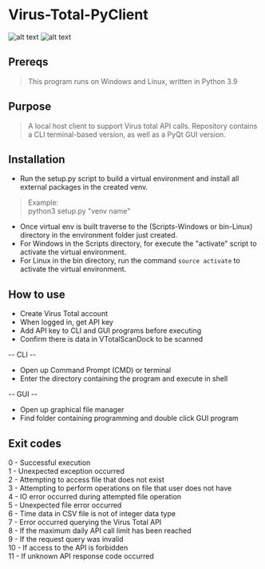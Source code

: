 # Virus-Total-PyClient
![alt text](https://github.com/ngimb64/Virus-Total-PyClient/blob/main/VTotalPyClient.gif?raw=true)
![alt text](https://github.com/ngimb64/Virus-Total-PyClient/blob/main/VTotal_PyClient.gif?raw=true)

## Prereqs
> This program runs on Windows and Linux, written in Python 3.9

## Purpose
> A local host client to support Virus total API calls.
> Repository contains a CLI terminal-based version, as well as a PyQt GUI version.

## Installation
- Run the setup.py script to build a virtual environment and install all external packages in the created venv.

> Example:<br>
> python3 setup.py "venv name"

- Once virtual env is built traverse to the (Scripts-Windows or bin-Linux) directory in the environment folder just created.
- For Windows in the Scripts directory, for execute the "activate" script to activate the virtual environment.
- For Linux in the bin directory, run the command `source activate` to activate the virtual environment.

## How to use
- Create Virus Total account
- When logged in, get API key
- Add API key to CLI and GUI programs before executing
- Confirm there is data in VTotalScanDock to be scanned

-- CLI --
- Open up Command Prompt (CMD) or terminal
- Enter the directory containing the program and execute in shell

-- GUI --
- Open up graphical file manager
- Find folder containing programming and double click GUI program

## Exit codes

0 - Successful execution <br>
1 - Unexpected exception occurred <br>
2 - Attempting to access file that does not exist <br>
3 - Attempting to perform operations on file that user does not have <br>
4 - IO error occurred during attempted file operation <br>
5 - Unexpected file error occurred <br>
6 - Time data in CSV file is not of integer data type <br>
7 - Error occurred querying the Virus Total API <br>
8 - If the maximum daily API call limit has been reached <br>
9 - If the request query was invalid <br>
10 - If access to the API is forbidden <br>
11 - If unknown API response code occurred <br>

